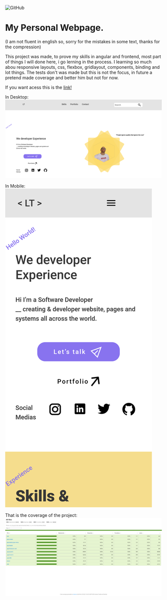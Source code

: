 

![GitHub](https://img.shields.io/github/license/luccastraumer/luccastraumer.github.io) 
# My Personal Webpage.

(I am not fluent in english so, sorry for the mistakes in some text, thanks for the compression)

This project was made, to prove my skills in angular and frontend, most part of things I will done here, i go lerning in the process. I learning so much abou responsive layouts, css, flexbox, gridlayout, components, binding and lot things. The tests don't was made but this is not the focus, in future a pretend made coverage and better him but not for now.

If you want acess this is the [link!](https://luccastraumer.github.io/) 

In Desktop:
![Image of my web page](./assets/pagina-desktop.png)

In Mobile:
![Image of my web page](./assets/pagina-mobile.png)


That is the coverage of the project:
![Image of my web page](./assets/cobertura-dos-componentes.png)

